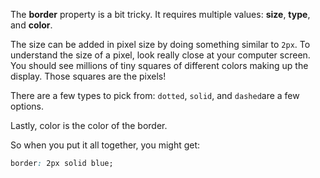 The **border** property is a bit tricky. It requires multiple values: **size**, **type**, and **color**.

The size can be added in pixel size by doing something similar to `2px`. To understand the size of a pixel, look really close at your computer screen. You should see millions of tiny squares of different colors making up the display. Those squares are the pixels!

There are a few types to pick from: `dotted`, `solid`, and `dashed`are a few options.

Lastly, color is the color of the border.

So when you put it all together, you might get:
```css
border: 2px solid blue;
```